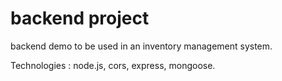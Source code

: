# backend project

backend demo to be used in an inventory management system.

Technologies : node.js, cors, express, mongoose.